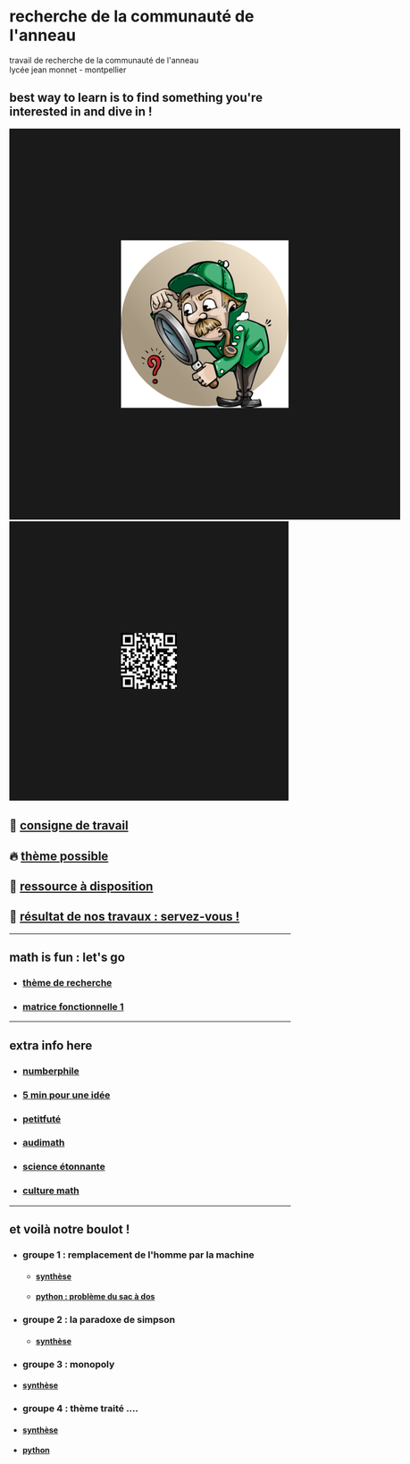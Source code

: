 # recherche de la communauté de l'anneau
travail de recherche de la communauté de l'anneau<br/>
lycée jean monnet - montpellier


best way to learn is to find something you're interested in and dive in !
-------------------------------------------------------------------------------------------------------

<p><a href="https://youtu.be/hB6bfw622fo" target="_blank"><img src="https://github.com/Math13Net/recherche/blob/main/recherche.png" alt="recherche math et informatique" width="300" height="300" border="200" /></a> <img src="https://github.com/Math13Net/recherche/blob/main/qr-code.png" alt="math IT project" width="100" height="100" border="200" /><p>


## 🌈 [consigne de travail](https://github.com/Math13Net/recherche/blob/main/exploring%20math.pdf)

## 🔥 [thème possible](#theme)

## 🚀 [ressource à disposition](#ressource)

## 👋 [résultat de nos travaux : servez-vous !](#resultat)


---------------------------------------------------------------------------------------------------------------------------
## <a name="theme"></a> math is fun : let's go
* ### [thème de recherche](https://github.com/Math13Net/recherche/blob/main/Th%C3%A8me.pdf)
* ### [matrice fonctionnelle 1]()


---------------------------------------------------------------------------------------------------------------------------
## <a name="ressource"></a> extra info here
* ### [numberphile](https://www.youtube.com/channel/UCoxcjq-8xIDTYp3uz647V5A)
* ### [5 min pour une idée](https://www.lebesgue.fr/en/5min)
* ### [petitfuté](https://petitfuté.com/math-lycee/)
* ### [audimath](http://video.math.cnrs.fr/)
* ### [science étonnante](https://www.youtube.com/channel/UCaNlbnghtwlsGF-KzAFThqA)
* ### [culture math](https://culturemath.ens.fr/)



---------------------------------------------------------------------------------------------------------------------------
## <a name="resultat"></a> et voilà notre boulot !
* ### groupe 1 : remplacement de l'homme par la machine
  * #### [synthèse](https://github.com/Math13Net/recherche/blob/main/G1%20-%20resume.pdf)
  * #### [python : problème du sac à dos](https://github.com/Math13Net/recherche/blob/main/G1%20-%20experience.py)
* ### groupe 2 : la paradoxe de simpson
  * #### [synthèse](https://github.com/Math13Net/recherche/blob/main/G2%20-%20resume.pdf)
 * ### groupe 3 : monopoly
  * #### [synthèse](https://github.com/Math13Net/recherche/blob/main/G3%20-%20resume.odt)
 * ### groupe 4 : thème traité ....
  * #### [synthèse]()
  * #### [python]()
 
